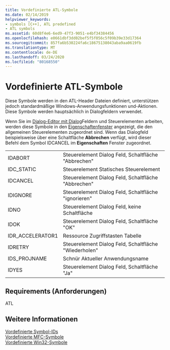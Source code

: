 ```yaml
---
title: Vordefinierte ATL-Symbole
ms.date: 02/14/2019
helpviewer_keywords:
- symbols [C++], ATL predefined
- ATL symbols
ms.assetid: 60d8f4e6-6ed9-47f3-9051-e4bf34384456
ms.openlocfilehash: e0661dbf3dd02bef5f5f056c5f09b39e33d17364
ms.sourcegitcommit: 857fa6b530224fa6c18675138043aba9aa0619fb
ms.translationtype: MT
ms.contentlocale: de-DE
ms.lasthandoff: 03/24/2020
ms.locfileid: "80168550"
---
```

# <a name="atl-predefined-symbols"></a>Vordefinierte ATL-Symbole

Diese Symbole werden in den ATL-Header Dateien definiert, unterstützen jedoch standardmäßige Windows-Anwendungsfunktionen und-Aktionen. Diese Symbole werden hauptsächlich in Dialogfeldern verwendet.

Wenn Sie im [Dialog-Editor mit Dialog](../windows/dialog-editor.md)Feldern und Steuerelementen arbeiten, werden diese Symbole in den [Eigenschaftenfenster](/visualstudio/ide/reference/properties-window) angezeigt, die den allgemeinen Steuerelementen zugeordnet sind. Wenn das Dialogfeld beispielsweise über eine Schaltfläche **Abbrechen** verfügt, wird dieser Befehl dem Symbol IDCANCEL im **Eigenschaften** Fenster zugeordnet.

|||
|-|-|
|IDABORT|Steuerelement Dialog Feld, Schaltfläche "Abbrechen"|
|IDC_STATIC|Steuerelement Statisches Steuerelement|
|IDCANCEL|Steuerelement Dialog Feld, Schaltfläche "Abbrechen"|
|IDIGNORE|Steuerelement Dialog Feld, Schaltfläche "ignorieren"|
|IDNO|Steuerelement Dialog Feld, keine Schaltfläche|
|IDOK|Steuerelement Dialog Feld, Schaltfläche "OK"|
|IDR_ACCELERATOR1|Ressource Zugriffstasten Tabelle|
|IDRETRY|Steuerelement Dialog Feld, Schaltfläche "Wiederholen"|
|IDS_PROJNAME|Schnür Aktueller Anwendungsname|
|IDYES|Steuerelement Dialog Feld, Schaltfläche "Ja"|

## <a name="requirements"></a>Requirements (Anforderungen)

ATL

## <a name="see-also"></a>Weitere Informationen

[Vordefinierte Symbol-IDs](../windows/predefined-symbol-ids.md)<br/>
[Vordefinierte MFC-Symbole](../windows/mfc-predefined-symbols.md)<br/>
[Vordefinierte Win32-Symbole](../windows/win32-predefined-symbols.md)<br/>
